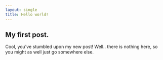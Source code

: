 ```yaml
---
layout: single
title: Hello world!
---
```


## My first post.

Cool, you've stumbled upon my new post! Well.. there is nothing here, so you might as well just go somewhere else.
